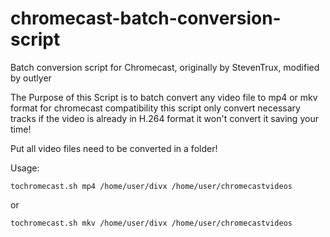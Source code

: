 # chromecast-batch-conversion-script

Batch conversion script for Chromecast, originally by StevenTrux, modified by outlyer

The Purpose of this Script is to batch convert any video file to mp4 or mkv format for chromecast compatibility
this script only convert necessary tracks if the video is already
in H.264 format it won't convert it saving your time!

Put all video files need to be converted in a folder!

Usage:

    tochromecast.sh mp4 /home/user/divx /home/user/chromecastvideos
or

    tochromecast.sh mkv /home/user/divx /home/user/chromecastvideos
